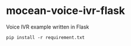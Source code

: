 # mocean-voice-ivr-flask

Voice IVR example written in Flask

```
pip install -r requirement.txt
```